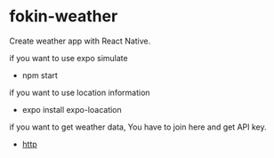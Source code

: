 # fokin-weather

Create weather app with React Native.

if you want to use expo simulate
- npm start

if you want to use location information
- expo install expo-loacation

if you want to get weather data, You have to join here and get API key. 
- [http](https://openweathermap.org/)